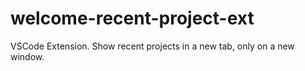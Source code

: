 # welcome-recent-project-ext
VSCode Extension. Show recent projects in a new tab, only on a new window.
